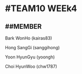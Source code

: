 #TEAM10 WEEk4
===========================================
##MEMBER
-------------------------------------------
Bark WonHo	(kairas83)

Hong SangGi	(sanggihong)

Yoon HyunGyu	(yoongh)

Choi HyunWoo	(chw1787)
